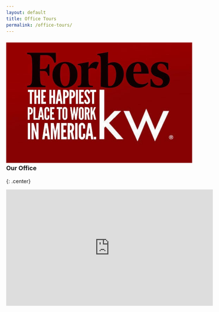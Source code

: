 ```yaml
---
layout: default
title: Office Tours
permalink: /office-tours/
---
```


### ![](/uploads/img-0477-jpg.jpeg)Our Office
{: .center}

<iframe width="560" height="315" src="https://www.youtube.com/embed/YDKek7Lp2Xg" frameborder="0" allow="accelerometer; autoplay; encrypted-media; gyroscope; picture-in-picture" allowfullscreen=""></iframe>